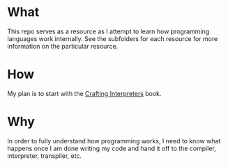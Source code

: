 # What
This repo serves as a resource as I attempt to learn how programming languages work internally. See the subfolders for each resource for more information on the particular resource. 

# How
My plan is to start with the [Crafting Interpreters](https://craftinginterpreters.com/) book.

# Why
In order to fully understand how programming works, I need to know what happens once I am done writing my code and hand it off to the compiler, interpreter, transpiler, etc.